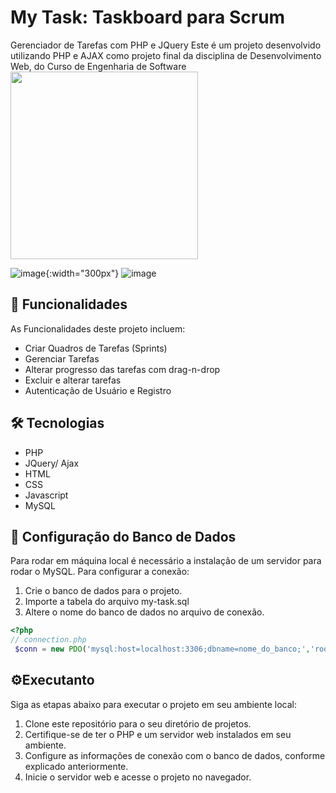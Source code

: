 # My Task: Taskboard para Scrum
Gerenciador de Tarefas com PHP e JQuery
Este é um projeto desenvolvido utilizando PHP e AJAX como projeto final da disciplina de Desenvolvimento Web, do Curso de Engenharia de Software
<img src="![image](https://github.com/djherondhy/my-task/assets/35778998/895584b2-0429-42f5-a2d1-1d28c3462971)" width="300">

![image](https://github.com/djherondhy/my-task/assets/35778998/895584b2-0429-42f5-a2d1-1d28c3462971){:width="300px"} ![image](https://github.com/djherondhy/my-task/assets/35778998/16130d56-a152-4bf9-adfc-c5428531e3ea)


## :rocket: Funcionalidades

As Funcionalidades deste projeto incluem:
- Criar Quadros de Tarefas (Sprints)
- Gerenciar Tarefas
- Alterar progresso das tarefas com drag-n-drop
- Excluir e alterar tarefas
- Autenticação de Usuário e Registro

## 🛠️ Tecnologias

- PHP
- JQuery/ Ajax
- HTML
- CSS
- Javascript
- MySQL

## 🔧 Configuração do Banco de Dados

Para rodar em máquina local é necessário a instalação de um servidor para rodar o MySQL.
Para configurar a conexão:
1. Crie o banco de dados para o projeto.
2. Importe a tabela do arquivo my-task.sql
3. Altere o nome do banco de dados no arquivo de conexão.

```php
<?php
// connection.php
 $conn = new PDO('mysql:host=localhost:3306;dbname=nome_do_banco;','root','');
```

## ⚙️Executanto
Siga as etapas abaixo para executar o projeto em seu ambiente local:

1. Clone este repositório para o seu diretório de projetos.
2. Certifique-se de ter o PHP e um servidor web instalados em seu ambiente.
3. Configure as informações de conexão com o banco de dados, conforme explicado anteriormente.
4. Inicie o servidor web e acesse o projeto no navegador.

